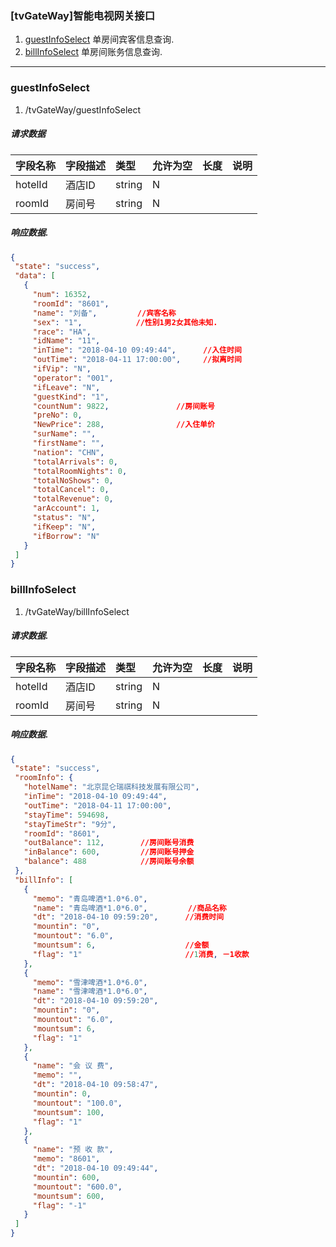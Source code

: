 ### [tvGateWay]智能电视网关接口

1. [guestInfoSelect](#guestInfoSelect)   单房间宾客信息查询.
1. [billInfoSelect](#billInfoSelect)  单房间账务信息查询.
-----------------


### guestInfoSelect
1. /tvGateWay/guestInfoSelect
##### 请求数据
| 字段名称 | 字段描述 | 类型 | 允许为空 | 长度 | 说明 |
| :--- | :--- | :--- | :--- | :--- | :--- |
| hotelId | 酒店ID | string | N |  |  |
| roomId | 房间号 | string |N|  |  |
##### 响应数据.
 ```json
{
  "state": "success",
  "data": [
    {
      "num": 16352,
      "roomId": "8601",     
      "name": "刘备",         //宾客名称
      "sex": "1",            //性别1男2女其他未知.
      "race": "HA",
      "idName": "11",
      "inTime": "2018-04-10 09:49:44",      //入住时间
      "outTime": "2018-04-11 17:00:00",     //拟离时间
      "ifVip": "N",
      "operator": "001",
      "ifLeave": "N",
      "guestKind": "1",
      "countNum": 9822,               //房间账号
      "preNo": 0,
      "NewPrice": 288,                //入住单价
      "surName": "",
      "firstName": "",
      "nation": "CHN",
      "totalArrivals": 0,
      "totalRoomNights": 0,
      "totalNoShows": 0,
      "totalCancel": 0,
      "totalRevenue": 0,
      "arAccount": 1,
      "status": "N",
      "ifKeep": "N",
      "ifBorrow": "N"
    }
  ]
}
 ```

### billInfoSelect
1. /tvGateWay/billInfoSelect
##### 请求数据.
| 字段名称 | 字段描述 | 类型 | 允许为空 | 长度 | 说明 |
| :--- | :--- | :--- | :--- | :--- | :--- |
| hotelId | 酒店ID | string | N |  |  |
| roomId | 房间号 | string |N|  |  |

##### 响应数据.
 ```json
{
  "state": "success",
  "roomInfo": {
    "hotelName": "北京昆仑瑞祺科技发展有限公司",
    "inTime": "2018-04-10 09:49:44",
    "outTime": "2018-04-11 17:00:00",
    "stayTime": 594698,
    "stayTimeStr": "9分",
    "roomId": "8601",
    "outBalance": 112,        //房间账号消费
    "inBalance": 600,         //房间账号押金
    "balance": 488            //房间账号余额
  },
  "billInfo": [
    {
      "memo": "青岛啤酒*1.0*6.0",
      "name": "青岛啤酒*1.0*6.0",         //商品名称
      "dt": "2018-04-10 09:59:20",      //消费时间
      "mountin": "0",                 
      "mountout": "6.0",          
      "mountsum": 6,                    //金额         
      "flag": "1"                       //1消费, －1收款
    },
    {
      "memo": "雪津啤酒*1.0*6.0",
      "name": "雪津啤酒*1.0*6.0",
      "dt": "2018-04-10 09:59:20",
      "mountin": "0",
      "mountout": "6.0",
      "mountsum": 6,
      "flag": "1"
    },
    {
      "name": "会 议 费",
      "memo": "",
      "dt": "2018-04-10 09:58:47",
      "mountin": 0,
      "mountout": "100.0",
      "mountsum": 100,
      "flag": "1"
    },
    {
      "name": "预 收 款",
      "memo": "8601",
      "dt": "2018-04-10 09:49:44",
      "mountin": 600,
      "mountout": "600.0",
      "mountsum": 600,
      "flag": "-1"
    }
  ]
}
 ```












